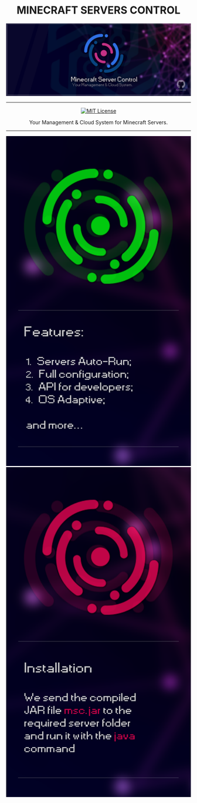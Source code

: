 <div align="center">

# MINECRAFT SERVERS CONTROL
![Banner](.idea/images/banner.png)

---
[![MIT License](https://img.shields.io/github/license/pl3xgaming/Purpur?&logo=github)](License)

Your Management & Cloud System for Minecraft Servers.
</div>

---

![Features](.idea/images/readme_features.png)
![Installation](.idea/images/readme_installation.png)